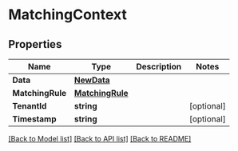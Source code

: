 # MatchingContext

## Properties

Name | Type | Description | Notes
------------ | ------------- | ------------- | -------------
**Data** | [**NewData**](NewData.md) |  | 
**MatchingRule** | [**MatchingRule**](MatchingRule.md) |  | 
**TenantId** | **string** |  | [optional] 
**Timestamp** | **string** |  | [optional] 

[[Back to Model list]](../README.md#documentation-for-models) [[Back to API list]](../README.md#documentation-for-api-endpoints) [[Back to README]](../README.md)


